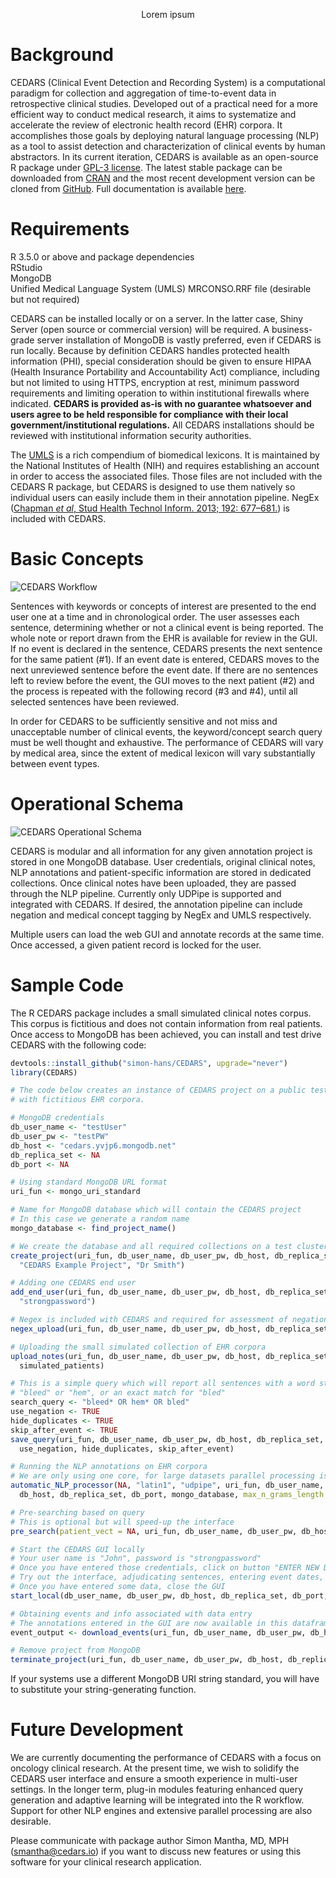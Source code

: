<p align="center">
  Lorem ipsum
</p>

# Background

CEDARS \(Clinical Event Detection and Recording System\) is a computational paradigm for collection and aggregation of time-to-event data in retrospective clinical studies. Developed out of a practical need for a more efficient way to conduct medical research, it aims to systematize and accelerate the review of electronic health record \(EHR\) corpora. It accomplishes those goals by deploying natural language processing \(NLP\) as a tool to assist detection and characterization of clinical events by human abstractors. In its current iteration, CEDARS is available as an open-source R package under [GPL-3 license](https://www.gnu.org/licenses/gpl-3.0.en.html). The latest stable package can be downloaded from [CRAN](https://cran.r-project.org/web/packages/CEDARS/index.html) and the most recent development version can be cloned from [GitHub](https://github.com/simon-hans/CEDARS). Full documentation is available [here](https://docs.cedars.io).

# Requirements

R 3.5.0 or above and package dependencies  
 RStudio  
 MongoDB  
 Unified Medical Language System \(UMLS\) MRCONSO.RRF file \(desirable but not required\)

CEDARS can be installed locally or on a server. In the latter case, Shiny Server \(open source or commercial version\) will be required. A business-grade server installation of MongoDB is vastly preferred, even if CEDARS is run locally. Because by definition CEDARS handles protected health information \(PHI\), special consideration should be given to ensure HIPAA \(Health Insurance Portability and Accountability Act\) compliance, including but not limited to using HTTPS, encryption at rest, minimum password requirements and limiting operation to within institutional firewalls where indicated. **CEDARS is provided as-is with no guarantee whatsoever and users agree to be held responsible for compliance with their local government/institutional regulations.** All CEDARS installations should be reviewed with institutional information security authorities.

The [UMLS](https://www.nlm.nih.gov/research/umls/index.html) is a rich compendium of biomedical lexicons. It is maintained by the National Institutes of Health \(NIH\) and requires establishing an account in order to access the associated files. Those files are not included with the CEDARS R package, but CEDARS is designed to use them natively so individual users can easily include them in their annotation pipeline. NegEx \([Chapman _et al_, Stud Health Technol Inform. 2013; 192: 677–681.](https://pubmed.ncbi.nlm.nih.gov/23920642/)\) is included with CEDARS.

# Basic Concepts

![CEDARS Workflow](docs/pics/GitHub%20Schema%202%20C.png)

Sentences with keywords or concepts of interest are presented to the end user one at a time and in chronological order. The user assesses each sentence, determining whether or not a clinical event is being reported. The whole note or report drawn from the EHR is available for review in the GUI. If no event is declared in the sentence, CEDARS presents the next sentence for the same patient \(\#1\). If an event date is entered, CEDARS moves to the next unreviewed sentence before the event date. If there are no sentences left to review before the event, the GUI moves to the next patient \(\#2\) and the process is repeated with the following record \(\#3 and \#4\), until all selected sentences have been reviewed.

In order for CEDARS to be sufficiently sensitive and not miss and unacceptable number of clinical events, the keyword/concept search query must be well thought and exhaustive. The performance of CEDARS will vary by medical area, since the extent of medical lexicon will vary substantially between event types.

# Operational Schema

![CEDARS Operational Schema](docs/pics/GitHub%20Schema%201%20C%20blue.png)

CEDARS is modular and all information for any given annotation project is stored in one MongoDB database. User credentials, original clinical notes, NLP annotations and patient-specific information are stored in dedicated collections. Once clinical notes have been uploaded, they are passed through the NLP pipeline. Currently only UDPipe is supported and integrated with CEDARS. If desired, the annotation pipeline can include negation and medical concept tagging by NegEx and UMLS respectively.

Multiple users can load the web GUI and annotate records at the same time. Once accessed, a given patient record is locked for the user.

# Sample Code

The R CEDARS package includes a small simulated clinical notes corpus. This corpus is fictitious and does not contain information from real patients. Once access to MongoDB has been achieved, you can install and test drive CEDARS with the following code:

```r
devtools::install_github("simon-hans/CEDARS", upgrade="never")
library(CEDARS)

# The code below creates an instance of CEDARS project on a public test MongoDB cluster, populated
# with fictitious EHR corpora.

# MongoDB credentials
db_user_name <- "testUser"
db_user_pw <- "testPW"
db_host <- "cedars.yvjp6.mongodb.net"
db_replica_set <- NA
db_port <- NA

# Using standard MongoDB URL format
uri_fun <- mongo_uri_standard

# Name for MongoDB database which will contain the CEDARS project
# In this case we generate a random name
mongo_database <- find_project_name()

# We create the database and all required collections on a test cluster
create_project(uri_fun, db_user_name, db_user_pw, db_host, db_replica_set, db_port, mongo_database,
  "CEDARS Example Project", "Dr Smith")

# Adding one CEDARS end user
add_end_user(uri_fun, db_user_name, db_user_pw, db_host, db_replica_set, db_port, mongo_database, "John",
  "strongpassword")

# Negex is included with CEDARS and required for assessment of negation
negex_upload(uri_fun, db_user_name, db_user_pw, db_host, db_replica_set, db_port, mongo_database)

# Uploading the small simulated collection of EHR corpora
upload_notes(uri_fun, db_user_name, db_user_pw, db_host, db_replica_set, db_port, mongo_database,
  simulated_patients)

# This is a simple query which will report all sentences with a word starting in
# "bleed" or "hem", or an exact match for "bled"
search_query <- "bleed* OR hem* OR bled"
use_negation <- TRUE
hide_duplicates <- TRUE
skip_after_event <- TRUE
save_query(uri_fun, db_user_name, db_user_pw, db_host, db_replica_set, db_port, mongo_database, search_query,
  use_negation, hide_duplicates, skip_after_event)

# Running the NLP annotations on EHR corpora
# We are only using one core, for large datasets parallel processing is faster
automatic_NLP_processor(NA, "latin1", "udpipe", uri_fun, db_user_name, db_user_pw,
  db_host, db_replica_set, db_port, mongo_database, max_n_grams_length = 0, negex_depth = 6, select_cores = 1)

# Pre-searching based on query
# This is optional but will speed-up the interface
pre_search(patient_vect = NA, uri_fun, db_user_name, db_user_pw, db_host, db_replica_set, db_port, mongo_database)

# Start the CEDARS GUI locally
# Your user name is "John", password is "strongpassword"
# Once you have entered those credentials, click on button "ENTER NEW DATE" and CEDARS will seek the first record to annotate
# Try out the interface, adjudicating sentences, entering event dates, comments, moving between sentences and searching for records
# Once you have entered some data, close the GUI
start_local(db_user_name, db_user_pw, db_host, db_replica_set, db_port, mongo_database)

# Obtaining events and info associated with data entry
# The annotations entered in the GUI are now available in this dataframe
event_output <- download_events(uri_fun, db_user_name, db_user_pw, db_host, db_replica_set, db_port, mongo_database)

# Remove project from MongoDB
terminate_project(uri_fun, db_user_name, db_user_pw, db_host, db_replica_set, db_port, mongo_database, fast=TRUE)
```

If your systems use a different MongoDB URI string standard, you will have to substitute your string-generating function.

# Future Development

We are currently documenting the performance of CEDARS with a focus on oncology clinical research. At the present time, we wish to solidify the CEDARS user interface and ensure a smooth experience in multi-user settings. In the longer term, plug-in modules featuring enhanced query generation and adaptive learning will be integrated into the R workflow. Support for other NLP engines and extensive parallel processing are also desirable.

Please communicate with package author Simon Mantha, MD, MPH \([smantha@cedars.io](mailto:smantha@cedars.io)\) if you want to discuss new features or using this software for your clinical research application.

